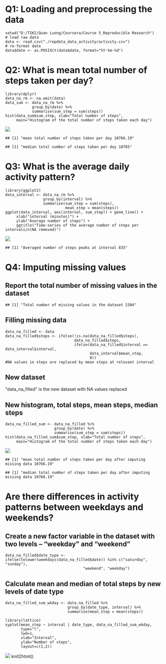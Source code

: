 Q1: Loading and preprocessing the data
======================================

    setwd("D:/TIKI/Quan Luong/Coursera/Course 5_Reproducible Research")
    # load raw data
    data <- read.csv("./repdata_data_activity/activity.csv")
    # re-format date 
    data$date <- as.POSIXct(data$date, format="%Y-%m-%d")

Q2: What is mean total number of steps taken per day?
=====================================================

    library(dplyr)
    data_na_rm <- na.omit(data)
    data_sum <- data_na_rm %>% 
                group_by(date) %>% 
                summarise(sum_step = sum(steps))
    hist(data_sum$sum_step, xlab="Total number of steps", 
         main="Histogram of the total number of steps taken each day")

![](PA1_template_files/figure-markdown_strict/unnamed-chunk-2-1.png)

    ## [1] "mean total number of steps taken per day 10766.19"

    ## [1] "median total number of steps taken per day 10765"

Q3: What is the average daily activity pattern?
===============================================

    library(ggplot2)
    data_interval <- data_na_rm %>% 
                     group_by(interval) %>% 
                     summarise(sum_step = sum(steps),
                               mean_step = mean(steps))
    ggplot(data_interval, aes(interval, sum_step)) + geom_line() + 
         xlab("interval (minutes)") + 
         ylab("Average number of steps") + 
         ggtitle("Time-series of the average number of steps per intervals/n(NA removed)")

![](PA1_template_files/figure-markdown_strict/unnamed-chunk-4-1.png)

    ## [1] "Averaged number of steps peaks at interval 835"

Q4: Imputing missing values
===========================

Report the total number of missing values in the dataset
--------------------------------------------------------

    ## [1] "Total number of missing values in the dataset 2304"

Filling missing data
--------------------

    data_na_filled <- data
    data_na_filled$steps <- ifelse(!is.na(data_na_filled$steps), 
                                   data_na_filled$steps, 
                                   ifelse(data_na_filled$interval == data_interval$interval, 
                                          data_interval$mean_step, 
                                          0))
    #NA values in steps are replaced by mean steps at relevant interval

New dataset
-----------

"data\_na\_filled" is the new dataset with NA values replaced

New histogram, total steps, mean steps, median steps
----------------------------------------------------

    data_na_filled_sum <- data_na_filled %>% 
                          group_by(date) %>% 
                          summarise(sum_step = sum(steps))
    hist(data_na_filled_sum$sum_step, xlab="Total number of steps", 
         main="Histogram of the total number of steps taken each day")

![](PA1_template_files/figure-markdown_strict/unnamed-chunk-8-1.png)

    ## [1] "mean total number of steps taken per day after imputing missing data 10766.19"

    ## [1] "median total number of steps taken per day after imputing missing data 10766.19"

Are there differences in activity patterns between weekdays and weekends?
=========================================================================

Create a new factor variable in the dataset with two levels – “weekday” and “weekend”
-------------------------------------------------------------------------------------

    data_na_filled$date_type <- ifelse(tolower(weekdays(data_na_filled$date)) %in% c("saturday", "sunday"),
                                       "weekend", "weekday")

Calculate mean and median of total steps by new levels of date type
-------------------------------------------------------------------

    data_na_filled_sum_wkday <- data_na_filled %>% 
                                group_by(date_type, interval) %>% 
                                summarise(mean_step = mean(steps))

    library(lattice)
    xyplot(mean_step ~ interval | date_type, data_na_filled_sum_wkday, 
           type="l", 
           lwd=1, 
           xlab="Interval", 
           ylab="Number of steps", 
           layout=c(1,2))

![](PA1_template_files/figure-markdown_strict/unnamed-chunk-12-1.png)
knit2html()
